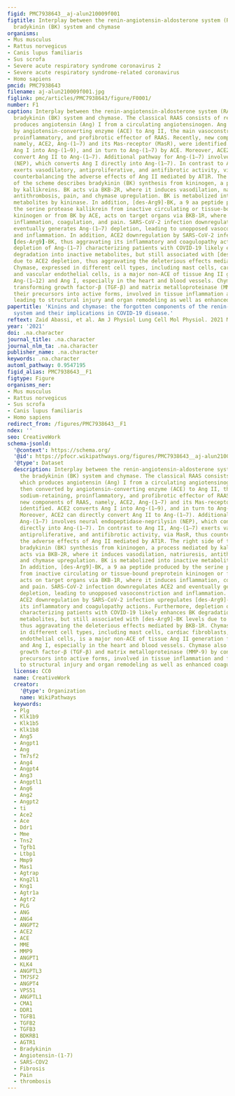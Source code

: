 ```yaml
---
figid: PMC7938643__aj-alun210009f001
figtitle: Interplay between the renin-angiotensin-aldosterone system (RAAS) and the
  bradykinin (BK) system and chymase
organisms:
- Mus musculus
- Rattus norvegicus
- Canis lupus familiaris
- Sus scrofa
- Severe acute respiratory syndrome coronavirus 2
- Severe acute respiratory syndrome-related coronavirus
- Homo sapiens
pmcid: PMC7938643
filename: aj-alun210009f001.jpg
figlink: pmc/articles/PMC7938643/figure/F0001/
number: F1
caption: Interplay between the renin-angiotensin-aldosterone system (RAAS) and the
  bradykinin (BK) system and chymase. The classical RAAS consists of renin, which
  produces angiotensin (Ang) I from a circulating angiotensinogen. Ang I is then converted
  by angiotensin-converting enzyme (ACE) to Ang II, the main vasoconstrictor, sodium-retaining,
  proinflammatory, and profibrotic effector of RAAS. Recently, new components of RAAS,
  namely, ACE2, Ang-(1–7) and its Mas-receptor (MasR), were identified. ACE2 converts
  Ang I into Ang-(1–9), and in turn to Ang-(1–7) by ACE. Moreover, ACE2 can directly
  convert Ang II to Ang-(1–7). Additional pathway for Ang-(1–7) involves neural endopeptidase-neprilysin
  (NEP), which converts Ang I directly into Ang-(1–7). In contrast to Ang II, Ang-(1–7)
  exerts vasodilatory, antiproliferative, and antifibrotic activity, via MasR, thus
  counterbalancing the adverse effects of Ang II mediated by AT1R. The right side
  of the scheme describes bradykinin (BK) synthesis from kininogen, a process mediated
  by kallikreins. BK acts via BKB-2R, where it induces vasodilation, natriuresis,
  antithrombosis, pain, and chymase upregulation. BK is metabolized into inactive
  metabolites by kininase. In addition, [des-Arg9]-BK, a 9 aa peptide produced by
  the serine protease kallikrein from inactive circulating or tissue-bound preprotein
  kininogen or from BK by ACE, acts on target organs via BKB-1R, where it induces
  inflammation, coagulation, and pain. SARS-CoV-2 infection downregulates ACE2 and
  eventually generates Ang-(1–7) depletion, leading to unopposed vasoconstriction
  and inflammation. In addition, ACE2 downregulation by SARS-CoV-2 infection upregulates
  [des-Arg9]-BK, thus aggravating its inflammatory and coagulopathy actions. Furthermore,
  depletion of Ang-(1–7) characterizing patients with COVID-19 likely enhances BK
  degradation into inactive metabolites, but still associated with [des-Arg9]-BK levels
  due to ACE2 depletion, thus aggravating the deleterious effects mediated by BKB-1R.
  Chymase, expressed in different cell types, including mast cells, cardiac fibroblasts,
  and vascular endothelial cells, is a major non-ACE of tissue Ang II generation from
  Ang-(1–12) and Ang I, especially in the heart and blood vessels. Chymase also activates
  transforming growth factor-β (TGF-β) and matrix metalloproteinase (MMP-9) by converting
  their precursors into active forms, involved in tissue inflammation and fibrosis,
  leading to structural injury and organ remodeling as well as enhanced coagulation.
papertitle: 'Kinins and chymase: the forgotten components of the renin-angiotensin
  system and their implications in COVID-19 disease.'
reftext: Zaid Abassi, et al. Am J Physiol Lung Cell Mol Physiol. 2021 Mar 1;320(3):L422-L429.
year: '2021'
doi: .na.character
journal_title: .na.character
journal_nlm_ta: .na.character
publisher_name: .na.character
keywords: .na.character
automl_pathway: 0.9547195
figid_alias: PMC7938643__F1
figtype: Figure
organisms_ner:
- Mus musculus
- Rattus norvegicus
- Sus scrofa
- Canis lupus familiaris
- Homo sapiens
redirect_from: /figures/PMC7938643__F1
ndex: ''
seo: CreativeWork
schema-jsonld:
  '@context': https://schema.org/
  '@id': https://pfocr.wikipathways.org/figures/PMC7938643__aj-alun210009f001.html
  '@type': Dataset
  description: Interplay between the renin-angiotensin-aldosterone system (RAAS) and
    the bradykinin (BK) system and chymase. The classical RAAS consists of renin,
    which produces angiotensin (Ang) I from a circulating angiotensinogen. Ang I is
    then converted by angiotensin-converting enzyme (ACE) to Ang II, the main vasoconstrictor,
    sodium-retaining, proinflammatory, and profibrotic effector of RAAS. Recently,
    new components of RAAS, namely, ACE2, Ang-(1–7) and its Mas-receptor (MasR), were
    identified. ACE2 converts Ang I into Ang-(1–9), and in turn to Ang-(1–7) by ACE.
    Moreover, ACE2 can directly convert Ang II to Ang-(1–7). Additional pathway for
    Ang-(1–7) involves neural endopeptidase-neprilysin (NEP), which converts Ang I
    directly into Ang-(1–7). In contrast to Ang II, Ang-(1–7) exerts vasodilatory,
    antiproliferative, and antifibrotic activity, via MasR, thus counterbalancing
    the adverse effects of Ang II mediated by AT1R. The right side of the scheme describes
    bradykinin (BK) synthesis from kininogen, a process mediated by kallikreins. BK
    acts via BKB-2R, where it induces vasodilation, natriuresis, antithrombosis, pain,
    and chymase upregulation. BK is metabolized into inactive metabolites by kininase.
    In addition, [des-Arg9]-BK, a 9 aa peptide produced by the serine protease kallikrein
    from inactive circulating or tissue-bound preprotein kininogen or from BK by ACE,
    acts on target organs via BKB-1R, where it induces inflammation, coagulation,
    and pain. SARS-CoV-2 infection downregulates ACE2 and eventually generates Ang-(1–7)
    depletion, leading to unopposed vasoconstriction and inflammation. In addition,
    ACE2 downregulation by SARS-CoV-2 infection upregulates [des-Arg9]-BK, thus aggravating
    its inflammatory and coagulopathy actions. Furthermore, depletion of Ang-(1–7)
    characterizing patients with COVID-19 likely enhances BK degradation into inactive
    metabolites, but still associated with [des-Arg9]-BK levels due to ACE2 depletion,
    thus aggravating the deleterious effects mediated by BKB-1R. Chymase, expressed
    in different cell types, including mast cells, cardiac fibroblasts, and vascular
    endothelial cells, is a major non-ACE of tissue Ang II generation from Ang-(1–12)
    and Ang I, especially in the heart and blood vessels. Chymase also activates transforming
    growth factor-β (TGF-β) and matrix metalloproteinase (MMP-9) by converting their
    precursors into active forms, involved in tissue inflammation and fibrosis, leading
    to structural injury and organ remodeling as well as enhanced coagulation.
  license: CC0
  name: CreativeWork
  creator:
    '@type': Organization
    name: WikiPathways
  keywords:
  - Plg
  - Klk1b9
  - Klk1b5
  - Klk1b8
  - Ang5
  - Angpt1
  - Ang
  - Tm7sf2
  - Ang4
  - Angpt4
  - Ang3
  - Angptl1
  - Ang6
  - Ang2
  - Angpt2
  - ti
  - Ace2
  - Ace
  - Ddr1
  - Mme
  - Tns2
  - Tgfb1
  - Ltbp1
  - Mmp9
  - Mas1
  - Agtrap
  - Kng2l1
  - Kng1
  - Agtr1a
  - Agtr2
  - PLG
  - ANG
  - ANG4
  - ANGPT2
  - ACE2
  - ACE
  - MME
  - MMP9
  - ANGPT1
  - KLK4
  - ANGPTL3
  - TM7SF2
  - ANGPT4
  - VPS51
  - ANGPTL1
  - CMA1
  - DDR1
  - TGFB1
  - TGFB2
  - TGFB3
  - BDKRB1
  - AGTR1
  - Bradykinin
  - Angiotensin-(1-7)
  - SARS-COV2
  - Fibrosis
  - Pain
  - thrombosis
---
```

